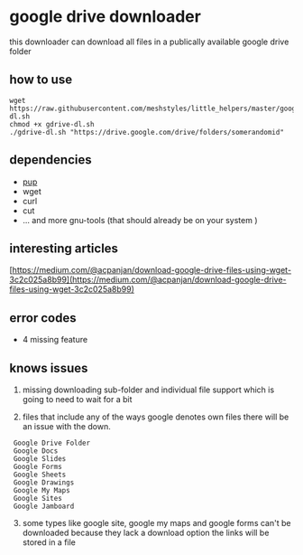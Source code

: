 # google drive downloader

this downloader can download all files in a publically available google drive folder

## how to use

```
wget https://raw.githubusercontent.com/meshstyles/little_helpers/master/google_drive/gdrive-dl.sh
chmod +x gdrive-dl.sh
./gdrive-dl.sh "https://drive.google.com/drive/folders/somerandomid"
```

## dependencies

-   [pup](https://github.com/ericchiang/pup)
-   wget
-   curl
-   cut
-   ... and more gnu-tools (that should already be on your system )

## interesting articles

[https://medium.com/@acpanjan/download-google-drive-files-using-wget-3c2c025a8b99](https://medium.com/@acpanjan/download-google-drive-files-using-wget-3c2c025a8b99)

## error codes

-   4 missing feature

## knows issues

1. missing downloading sub-folder and individual file support which is going to need to wait for a bit

2. files that include any of the ways google denotes own files there will be an issue with the down.

```
 Google Drive Folder
 Google Docs
 Google Slides
 Google Forms
 Google Sheets
 Google Drawings
 Google My Maps
 Google Sites
 Google Jamboard
```

3. some types like google site, google my maps and google forms can't be downloaded because they lack a download option the links will be stored in a file
